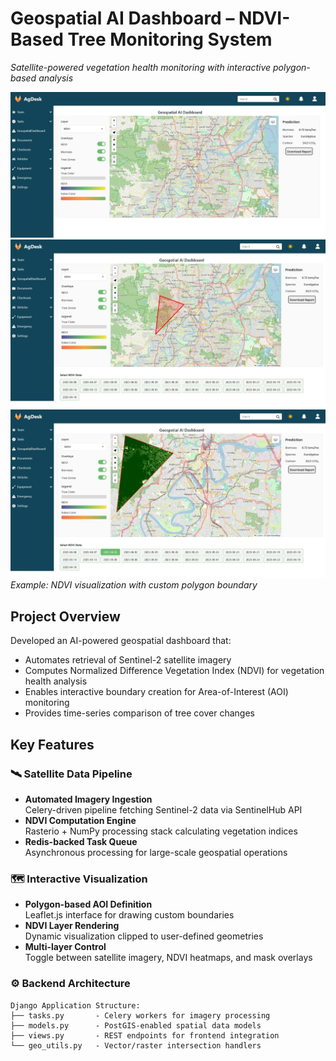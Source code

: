 # Geospatial AI Dashboard – NDVI-Based Tree Monitoring System
*Satellite-powered vegetation health monitoring with interactive polygon-based analysis*

![Geospatial Dashboard Interface](Screenshot_10-6-2025_22447_127.0.0.1.jpeg)
![Geospatial Dashboard Interface](Screenshot_10-6-2025_22510_127.0.0.1.jpeg)
![Geospatial Dashboard Interface](Screenshot_10-6-2025_22558_127.0.0.1.jpeg)
*Example: NDVI visualization with custom polygon boundary*
## Project Overview
Developed an AI-powered geospatial dashboard that:
- Automates retrieval of Sentinel-2 satellite imagery
- Computes Normalized Difference Vegetation Index (NDVI) for vegetation health analysis
- Enables interactive boundary creation for Area-of-Interest (AOI) monitoring
- Provides time-series comparison of tree cover changes

## Key Features

### 🛰️ Satellite Data Pipeline
- **Automated Imagery Ingestion**  
  Celery-driven pipeline fetching Sentinel-2 data via SentinelHub API
- **NDVI Computation Engine**  
  Rasterio + NumPy processing stack calculating vegetation indices
- **Redis-backed Task Queue**  
  Asynchronous processing for large-scale geospatial operations

### 🗺️ Interactive Visualization
- **Polygon-based AOI Definition**  
  Leaflet.js interface for drawing custom boundaries
- **NDVI Layer Rendering**  
  Dynamic visualization clipped to user-defined geometries
- **Multi-layer Control**  
  Toggle between satellite imagery, NDVI heatmaps, and mask overlays

### ⚙️ Backend Architecture
```plaintext
Django Application Structure:
├── tasks.py       - Celery workers for imagery processing
├── models.py      - PostGIS-enabled spatial data models
├── views.py       - REST endpoints for frontend integration
└── geo_utils.py   - Vector/raster intersection handlers
